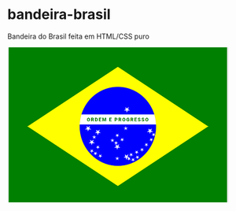 # bandeira-brasil
Bandeira do Brasil feita em HTML/CSS puro

<img src="https://github.com/pedrorivald/bandeira-brasil/blob/master/estrelas.PNG" height="315" width="450">
